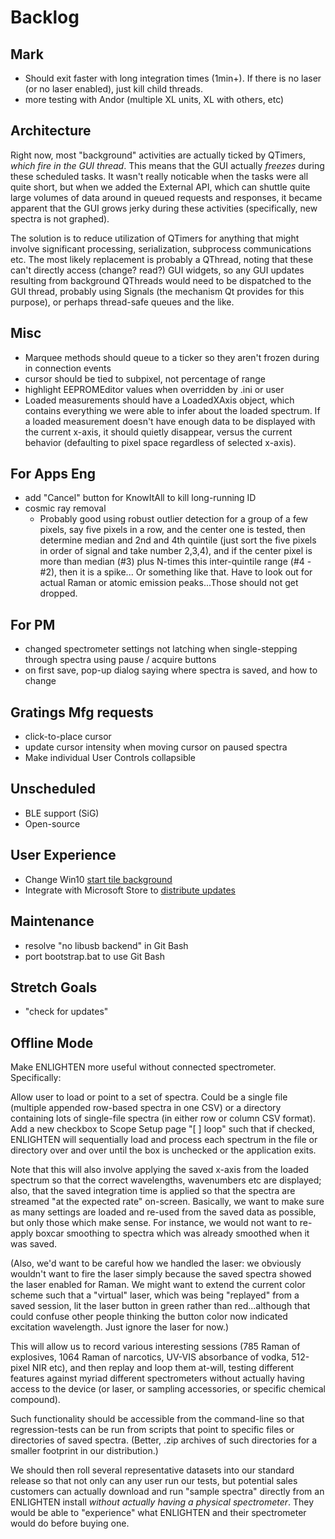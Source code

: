 # Backlog

## Mark

- Should exit faster with long integration times (1min+).  If there is no laser 
  (or no laser enabled), just kill child threads.
- more testing with Andor (multiple XL units, XL with others, etc)

## Architecture

Right now, most "background" activities are actually ticked by QTimers, _which 
fire in the GUI thread_.  This means that the GUI actually _freezes_ during these 
scheduled tasks.  It wasn't really noticable when the tasks were all quite short,
but when we added the External API, which can shuttle quite large volumes of data
around in queued requests and responses, it became apparent that the GUI grows
jerky during these activities (specifically, new spectra is not graphed).

The solution is to reduce utilization of QTimers for anything that might involve
significant processing, serialization, subprocess communications etc.  The most
likely replacement is probably a QThread, noting that these can't directly access
(change? read?) GUI widgets, so any GUI updates resulting from background 
QThreads would need to be dispatched to the GUI thread, probably using Signals 
(the mechanism Qt provides for this purpose), or perhaps thread-safe queues and 
the like.

## Misc

- Marquee methods should queue to a ticker so they aren't frozen during in connection events
- cursor should be tied to subpixel, not percentage of range
- highlight EEPROMEditor values when overridden by .ini or user
- Loaded measurements should have a LoadedXAxis object, which contains everything
  we were able to infer about the loaded spectrum.  If a loaded measurement doesn't
  have enough data to be displayed with the current x-axis, it should quietly 
  disappear, versus the current behavior (defaulting to pixel space regardless of
  selected x-axis).

## For Apps Eng

- add "Cancel" button for KnowItAll to kill long-running ID
- cosmic ray removal
    - Probably good using robust outlier detection for a group of a few pixels, 
      say five pixels in a row, and the center one is tested, then determine 
      median and 2nd and 4th quintile (just sort the five pixels in order of 
      signal and take number 2,3,4), and if the center pixel is more than median 
      (#3) plus N-times this inter-quintile range (#4 - #2), then it is a spike...
      Or something like that. Have to look out for actual Raman or atomic 
      emission peaks...Those should not get dropped.

## For PM

- changed spectrometer settings not latching when single-stepping through spectra
  using pause / acquire buttons
- on first save, pop-up dialog saying where spectra is saved, and how to change

## Gratings Mfg requests
- click-to-place cursor
- update cursor intensity when moving cursor on paused spectra
- Make individual User Controls collapsible

## Unscheduled
- BLE support (SiG)
- Open-source

## User Experience 

- Change Win10 [start tile background](https://www.askvg.com/tip-customize-start-screen-tiles-background-color-text-color-and-logo-in-windows-8-1/)
- Integrate with Microsoft Store to [distribute updates](https://developer.microsoft.com/en-us/windows/bridges/desktop)

## Maintenance 

- resolve "no libusb backend" in Git Bash
- port bootstrap.bat to use Git Bash

## Stretch Goals

- "check for updates"

## Offline Mode

Make ENLIGHTEN more useful without connected spectrometer.  Specifically:

Allow user to load or point to a set of spectra.  Could be a single file 
(multiple appended row-based spectra in one CSV) or a directory containing lots 
of single-file spectra (in either row or column CSV format).  Add a new checkbox
to Scope Setup page "[ ] loop" such that if checked, ENLIGHTEN will sequentially
load and process each spectrum in the file or directory over and over until the 
box is unchecked or the application exits.  

Note that this will also involve applying the saved x-axis from the loaded 
spectrum so that the correct wavelengths, wavenumbers etc are displayed; also, 
that the saved integration time is applied so that the spectra are streamed "at 
the expected rate" on-screen.  Basically, we want to make sure as many settings 
are loaded and re-used from the saved data as possible, but only those which make 
sense.  For instance, we would not want to re-apply boxcar smoothing to spectra 
which was already smoothed when it was saved.  

(Also, we'd want to be careful how we handled the laser: we obviously wouldn't 
want to fire the laser simply because the saved spectra showed the laser enabled
for Raman.  We might want to extend the current color scheme such that a "virtual" 
laser, which was being "replayed" from a saved session, lit the laser button in 
green rather than red...although that could confuse other people thinking the 
button color now indicated excitation wavelength. Just ignore the laser for now.)

This will allow us to record various interesting sessions (785 Raman of 
explosives, 1064 Raman of narcotics, UV-VIS absorbance of vodka, 
512-pixel NIR etc), and then replay and loop them at-will, 
testing different features against myriad different spectrometers 
without actually having access to the device (or laser, or sampling accessories,
or specific chemical compound).

Such functionality should be accessible from the command-line so that 
regression-tests can be run from scripts that point to specific files or 
directories of saved spectra.  (Better, .zip archives of such directories for a 
smaller footprint in our distribution.)  

We should then roll several representative datasets into our standard release so
that not only can any user run our tests, but potential sales customers can 
actually download and run "sample spectra" directly from an ENLIGHTEN install 
*without actually having a physical spectrometer*.  They would be able to 
"experience" what ENLIGHTEN and their spectrometer would do before buying one.  
